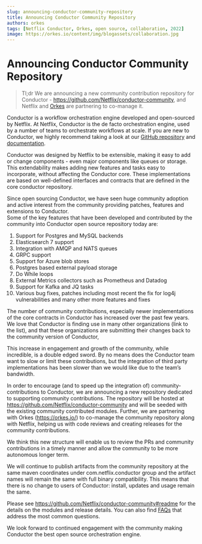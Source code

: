 ```yaml
---
slug: announcing-conductor-community-repository
title: Announcing Conductor Community Repository
authors: orkes
tags: [Netflix Conductor, Orkes, open source, collaboration, 2022]
image: https://orkes.io/content/img/blogassets/collaboration.jpg
---
```


# Announcing Conductor Community Repository

> Tl;dr We are announcing a new community contribution repository for Conductor - https://github.com/Netflix/conductor-community, and Netflix and [Orkes](https://orkes.io) are partnering to co-manage it.

Conductor is a workflow orchestration engine developed and open-sourced by Netflix. At Netflix, Conductor is the de facto orchestration engine, used by a number of teams to orchestrate workflows at scale.
If you are new to Conductor, we highly recommend taking a look at our [GitHub repository](https://github.com/Netflix/conductor) and [documentation](https://netflix.github.io/conductor/).

Conductor was designed by Netflix to be extensible, making it easy to add or change components - even major components like queues or storage. This extendability makes adding new features and tasks easy to incorporate, without affecting the Conductor core. These implementations are based on well-defined interfaces and contracts that are defined in the core conductor repository.

Since open sourcing Conductor, we have seen huge community adoption and active interest from the community providing patches, features and extensions to Conductor.  
Some of the key features that have been developed and contributed by the community into Conductor open source repository today are:

1. Support for Postgres and MySQL backends
2. Elasticsearch 7 support
3. Integration with AMQP and NATS queues
4. GRPC support
5. Support for Azure blob stores
6. Postgres based external payload storage
7. Do While loops
8. External Metrics collectors such as Prometheus and Datadog
9. Support for Kafka and JQ tasks
10. Various bug fixes, patches including most recent the fix for log4j vulnerabilities and many other more features and fixes

The number of community contributions, especially newer implementations of the core contracts in Conductor has increased over the past few years. We love that Conductor is finding use in many other organizations (link to the list), and that these organizations are submitting their changes back to the community version of Conductor,

This increase in engagement and growth of the community, while incredible, is a double edged sword. By no means does the Conductor team want to slow or limit these contributions, but the integration of third party implementations has been slower than we would like due to the team’s bandwidth.

In order to encourage (and to speed up the integration of) community-contributions to Conductor, we are announcing a new repository dedicated to supporting community contributions. The repository will be hosted at https://github.com/Netflix/conductor-community and will be seeded with the existing community contributed modules. Further, we are partnering with Orkes (https://orkes.io/) to co-manage the community repository along with Netflix, helping us with code reviews and creating releases for the community contributions.

We think this new structure will enable us to review the PRs and community contributions in a timely manner and allow the community to be more autonomous longer term.

We will continue to publish artifacts from the community repository at the same maven coordinates under com.netflix.conductor group and the artifact names will remain the same with full binary compatibility. This means that there is no change to users of Conductor: install, updates and usage remain the same.

Please see https://github.com/Netflix/conductor-community#readme for the details on the modules and release details. You can also find [FAQs](https://github.com/Netflix/conductor-community#faq) that address the most common questions.

We look forward to continued engagement with the community making Conductor the best open source orchestration engine.
